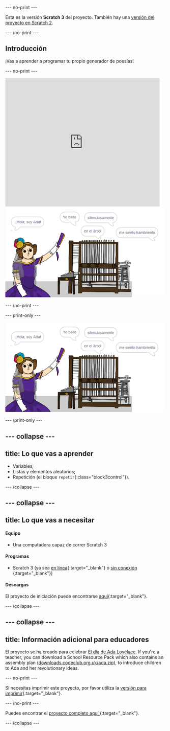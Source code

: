 \--- no-print \---

Esta es la versión **Scratch 3** del proyecto. También hay una [versión del proyecto en Scratch 2](https://projects.raspberrypi.org/en/projects/poetry-generator-scratch2).

\--- /no-print \---

## Introducción

¡Vas a aprender a programar tu propio generador de poesías!

\--- no-print \---

<div class="scratch-preview">
  <iframe allowtransparency="true" width="485" height="402" src="https://scratch.mit.edu/projects/embed/77844926/?autostart=false" frameborder="0" scrolling="no"></iframe>
  <img src="images/poetry-final.png">
</div>

\--- /no-print \---

\--- print-only \---

![captura de pantalla del juego](images/poetry-final.png)

\--- /print-only \---

## \--- collapse \---

## title: Lo que vas a aprender

+ Variables;
+ Listas y elementos aleatorios;
+ Repetición (el bloque `repetir`{:class="block3control"}).

\--- /collapse \---

## \--- collapse \---

## title: Lo que vas a necesitar

#### Equipo

+ Una computadora capaz de correr Scratch 3

#### Programas

+ Scratch 3 (ya sea [en línea](http://rpf.io/scratchon){:target="_blank"} o [sin conexión](http://rpf.io/scratchoff) {:target="_blank"})

#### Descargas

El proyecto de iniciación puede encontrarse [aquí](http://rpf.io/p/en/poetry-generator-go){:target="_blank"}.

\--- /collapse \---

## \--- collapse \---

## title: Información adicional para educadores

El proyecto se ha creado para celebrar [ El día de Ada Lovelace](https://findingada.com). If you're a teacher, you can download a School Resource Pack which also contains an assembly plan ([downloads.codeclub.org.uk/ada.zip](http://downloads.codeclub.org.uk/ada.zip)), to introduce children to Ada and her revolutionary ideas.

\--- no-print \---

Si necesitas imprimir este proyecto, por favor utiliza la [versión para imprimir](https://projects.raspberrypi.org/en/projects/poetry-generator/print){:target="_blank"}.

\--- /no-print \---

Puedes encontrar el [ proyecto completo aquí ](http://rpf.io/p/en/poetry-generator-get){:target="_blank"}.

\--- /collapse \---